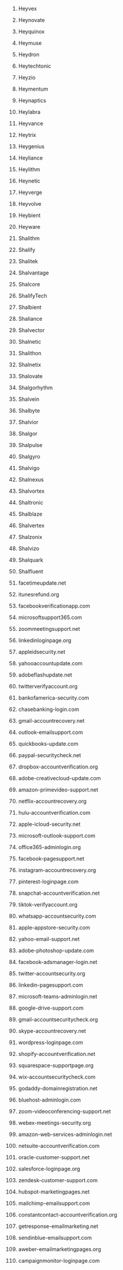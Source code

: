 1.  Heyvex
2.  Heynovate
3.  Heyquinox
4.  Heymuse
5.  Heydron
6.  Heytechtonic
7.  Heyzio
8.  Heymentum
9.  Heynaptics
10.  Heylabra
11.  Heyvance
12.  Heytrix
13.  Heygenius
14.  Heyliance
15.  Heylithm
16.  Heynetic
17.  Heyverge
18.  Heyvolve
19.  Heybient
20.  Heyware
21.  Shalithm
22.  Shalify
23.  Shalitek
24.  Shalvantage
25.  Shalcore
26.  ShalifyTech
27.  Shalbient
28.  Shaliance
29.  Shalvector
30.  Shalnetic
31.  Shalithon
32.  Shalnetix
33.  Shalovate
34.  Shalgorhythm
35.  Shalvein
36.  Shalbyte
37.  Shalvior
38.  Shalgor
39.  Shalpulse
40.  Shalgyro
41.  Shalvigo
42.  Shalnexus
43.  Shalvortex
44.  Shaltronic
45.  Shalblaze
46.  Shalvertex
47.  Shalzonix
48.  Shalvizo
49.  Shalquark
50.  Shalfluent

1.  facetimeupdate.net
2.  itunesrefund.org
3.  facebookverificationapp.com
4.  microsoftsupport365.com
5.  zoommeetingsupport.net
6.  linkedinloginpage.org
7.  appleidsecurity.net
8.  yahooaccountupdate.com
9.  adobeflashupdate.net
10.  twitterverifyaccount.org
11.  bankofamerica-security.com
12.  chasebanking-login.com
13.  gmail-accountrecovery.net
14.  outlook-emailsupport.com
15.  quickbooks-update.com
16.  paypal-securitycheck.net
17.  dropbox-accountverification.org
18.  adobe-creativecloud-update.com
19.  amazon-primevideo-support.net
20.  netflix-accountrecovery.org
21.  hulu-accountverification.com
22.  apple-icloud-security.net
23.  microsoft-outlook-support.com
24.  office365-adminlogin.org
25.  facebook-pagesupport.net
26.  instagram-accountrecovery.org
27.  pinterest-loginpage.com
28.  snapchat-accountverification.net
29.  tiktok-verifyaccount.org
30.  whatsapp-accountsecurity.com
31.  apple-appstore-security.com
32.  yahoo-email-support.net
33.  adobe-photoshop-update.com
34.  facebook-adsmanager-login.net
35.  twitter-accountsecurity.org
36.  linkedin-pagesupport.com
37.  microsoft-teams-adminlogin.net
38.  google-drive-support.com
39.  gmail-accountsecuritycheck.org
40.  skype-accountrecovery.net
41.  wordpress-loginpage.com
42.  shopify-accountverification.net
43.  squarespace-supportpage.org
44.  wix-accountsecuritycheck.com
45.  godaddy-domainregistration.net
46.  bluehost-adminlogin.com
47.  zoom-videoconferencing-support.net
48.  webex-meetings-security.org
49.  amazon-web-services-adminlogin.net
50.  netsuite-accountverification.com
51.  oracle-customer-support.net
52.  salesforce-loginpage.org
53.  zendesk-customer-support.com
54.  hubspot-marketingpages.net
55.  mailchimp-emailsupport.com
56.  constantcontact-accountverification.org
57.  getresponse-emailmarketing.net
58.  sendinblue-emailsupport.com
59.  aweber-emailmarketingpages.org
60.  campaignmonitor-loginpage.com